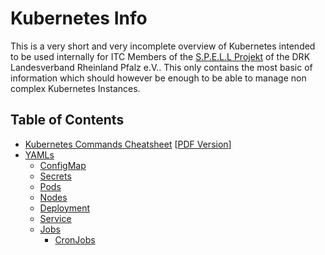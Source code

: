 # Kubernetes Info

This is a very short and very incomplete overview of Kubernetes intended to be used internally for ITC Members of the [S.P.E.L.L Projekt](https://spell-plattform.de/) of the DRK Landesverband Rheinland Pfalz e.V.. This only contains the most basic of information which should however be enough to be able to manage non complex Kubernetes Instances.

## Table of Contents

- [Kubernetes Commands Cheatsheet](./cheatsheet_commands.md) \[[PDF Version](/pdfs/cheatsheet_commands.pdf)]
- [YAMLs](./yamls.md)
  - [ConfigMap](./yamls.md#configmap)
  - [Secrets](./yamls.md#secrets)
  - [Pods](./yamls.md#pods)
  - [Nodes](./yamls.md#nodes)
  - [Deployment](./yamls.md#deployment)
  - [Service](./yamls.md#service)
  - [Jobs](./yamls.md#jobs)
    - [CronJobs](./yamls.md#cronjobs)
